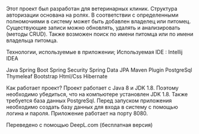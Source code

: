 Этот проект был разработан для ветеринарных клиник. Структура авторизации основана на ролях. В соответствии с определенными полномочиями в систему может быть добавлен владелец или питомец. Существующие записи можно обновлять, удалять и анализировать (методы CRUD). Также возможен поиск по имени питомца или по имени владельца питомца.

Технологии, используемые в приложении;
Используемая IDE : Intellij IDEA

Java Spring Boot
Spring Security
Spring Data JPA
Maven Plugin
PostgreSql
Thymeleaf
Bootstrap
Html/Css
Hibernate

Как работает проект?
Проект работает с Java 8 и JDK 1.8. Поэтому необходимо убедиться, что на компьютере установлен JDK 1.8. Также требуется база данных PostgreSql. Перед запуском приложения необходимо создать базу данных для входа в систему с помощью логина и пароля. Приложение работает на порту 8080.


Переведено с помощью DeepL.com (бесплатная версия)
